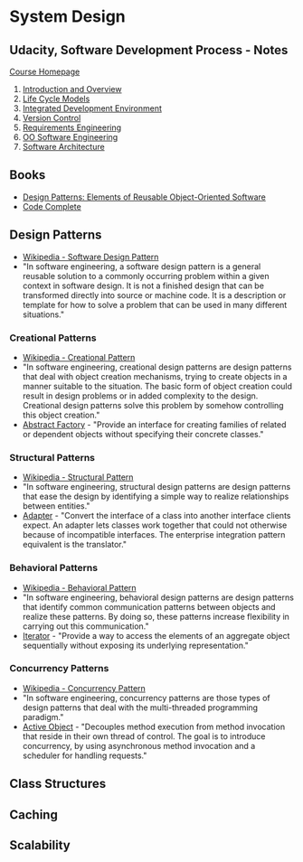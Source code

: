 # System Design

## Udacity, Software Development Process - Notes
[Course Homepage](https://www.udacity.com/course/software-development-process--ud805)

1. [Introduction and Overview](https://docs.google.com/document/d/1eXuGXS1I5ZwRMrCj8azDzflKnXG91d4YbL4XvsI7VvM/pub)
2. [Life Cycle Models](https://docs.google.com/document/d/1pGKTadYcOaJOR0yqAt4AOeYRNi17xl5Bw3Qwdvb2_vA/pub)
3. [Integrated Development Environment](https://docs.google.com/document/d/1aUqOnyissB7zJkH1OWEb2KSd9-tyP_ZwRWo6FMYUCZQ/pub)
4. [Version Control](https://docs.google.com/document/d/170g6s3JR6K0pKT_Ni0oGdxgmCv9fvtBWH7DKmlBXFd0/pub)
5. [Requirements Engineering](https://docs.google.com/document/d/1sSsmTQrhDu5jKUfMrOaX-uUEZPXQD7kIntZFSLazoaA/pub)
6. [OO Software Engineering](https://docs.google.com/document/d/1gzr0sWh-OkaONLUEdLOtDcG1AIZUmvyMiAkWPh--Sc8/pub)
7. [Software Architecture](https://docs.google.com/document/d/1XCJWYaSKpHa8FIiDh4rFqwDdxwBbXlcg2Ictu7QzB6E/pub)

## Books
* [Design Patterns: Elements of Reusable Object-Oriented Software](http://www.amazon.com/Design-Patterns-Elements-Reusable-Object-Oriented/dp/0201633612)
* [Code Complete](http://cc2e.com/)

## Design Patterns
* [Wikipedia - Software Design Pattern](https://en.wikipedia.org/wiki/Software_design_pattern)
* "In software engineering, a software design pattern is a general reusable solution to a commonly occurring problem within a given context in software design. It is not a finished design that can be transformed directly into source or machine code. It is a description or template for how to solve a problem that can be used in many different situations."

### Creational Patterns
* [Wikipedia - Creational Pattern](https://en.wikipedia.org/wiki/Creational_pattern)
* "In software engineering, creational design patterns are design patterns that deal with object creation mechanisms, trying to create objects in a manner suitable to the situation. The basic form of object creation could result in design problems or in added complexity to the design. Creational design patterns solve this problem by somehow controlling this object creation."
* [Abstract Factory](https://en.wikipedia.org/wiki/Abstract_factory_pattern) - "Provide an interface for creating families of related or dependent objects without specifying their concrete classes."

### Structural Patterns
* [Wikipedia - Structural Pattern](https://en.wikipedia.org/wiki/Structural_pattern)
* "In software engineering, structural design patterns are design patterns that ease the design by identifying a simple way to realize relationships between entities."
* [Adapter](https://en.wikipedia.org/wiki/Adapter_pattern) - "Convert the interface of a class into another interface clients expect. An adapter lets classes work together that could not otherwise because of incompatible interfaces. The enterprise integration pattern equivalent is the translator."

### Behavioral Patterns
* [Wikipedia - Behavioral Pattern](https://en.wikipedia.org/wiki/Behavioral_pattern)
* "In software engineering, behavioral design patterns are design patterns that identify common communication patterns between objects and realize these patterns. By doing so, these patterns increase flexibility in carrying out this communication."
* [Iterator](https://en.wikipedia.org/wiki/Iterator_pattern) - "Provide a way to access the elements of an aggregate object sequentially without exposing its underlying representation."

### Concurrency Patterns
* [Wikipedia - Concurrency Pattern](https://en.wikipedia.org/wiki/Concurrency_pattern)
* "In software engineering, concurrency patterns are those types of design patterns that deal with the multi-threaded programming paradigm."
* [Active Object](https://en.wikipedia.org/wiki/Active_object) - "Decouples method execution from method invocation that reside in their own thread of control. The goal is to introduce concurrency, by using asynchronous method invocation and a scheduler for handling requests."

## Class Structures

## Caching

## Scalability
